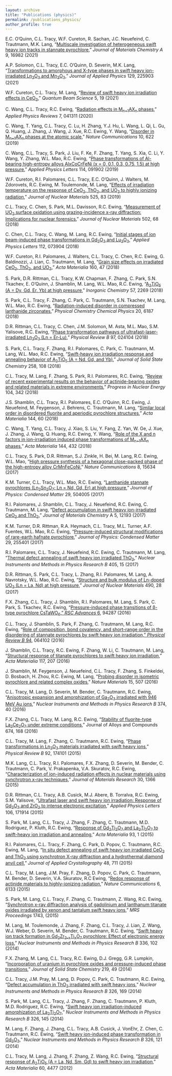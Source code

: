 ```yaml
---
layout: archive
title: "Publications (physics)"
permalink: /publications_physics/
author_profile: true
---
```


E.C. O’Quinn, C.L. Tracy, W.F. Cureton, R. Sachan, J.C. Neuefeind, C. Trautmann, M.K. Lang, “[Multiscale investigation of heterogeneous swift heavy ion tracks in stannate pyrochlore](https://camerontracy.github.io/files/),” _Journal of Materials
Chemistry A_ 9, 16982 (2021)

A.P. Solomon, C.L. Tracy, E.C. O’Quinn, D. Severin, M.K. Lang, “[Transformations to amorphous and
X-type phases in swift heavy ion-irradiated Ln<sub>2</sub>O<sub>3</sub> and Mn<sub>2</sub>O<sub>3</sub>](https://camerontracy.github.io/files/),” _Journal of Applied Physics_ 129, 225903
(2021)

W.F. Cureton, C.L. Tracy, M. Lang, “[Review of swift heavy ion irradiation effects in CeO<sub>2</sub>](https://camerontracy.github.io/files/),” _Quantum
Beam Science_ 5, 19 (2021)

C. Wang, C.L. Tracy, R.C. Ewing, “[Radiation effects in M<sub>n+1</sub>AX<sub>n</sub> phases](https://camerontracy.github.io/files/),” _Applied Physics Reviews_ 7,
041311 (2020)

C. Wang, T. Yang, C.L. Tracy, C. Lu, H. Zhang, Y.J. Hu, L. Wang, L. Qi, L. Gu, Q. Huang, J. Zhang, J.
Wang, J. Xue, R.C. Ewing, Y. Wang, “[Disorder in M<sub>n+1</sub>AX<sub>n</sub> phases at the atomic scale](https://camerontracy.github.io/files/Disorder_in_Mn+1AXn_phases_at_the_atomic_scale.pdf),” _Nature Communications_ 10, 622 (2019)

C. Wang, C.L. Tracy, S. Park, J. Liu, F. Ke, F. Zhang, T. Yang, S. Xia, C. Li, Y. Wang, Y. Zhang, W.L.
Mao, R.C. Ewing, “[Phase transformations of Al-bearing high-entropy alloys AlxCoCrFeNi (x = 0, 0.1, 0.3,
0.75, 1.5) at high pressure](https://camerontracy.github.io/files/),” _Applied Physics Letters_ 114, 091902 (2019)

W.F. Cureton, R.I. Palomares, C.L. Tracy, E.C. O’Quinn, J. Walters, M. Zdorovets, R.C. Ewing, M.
Toulemonde, M. Lang, “[Effects of irradiation temperature on the response of CeO<sub>2</sub>, ThO<sub>2</sub>, and UO<sub>2</sub> to
highly ionizing radiation](https://camerontracy.github.io/files/),” _Journal of Nuclear Materials_ 525, 83 (2019)

C.L. Tracy, C. Chen, S. Park, M.L. Davisson, R.C. Ewing, “[Measurement of UO<sub>2</sub> surface oxidation using
grazing-incidence x-ray diffraction: Implications for nuclear forensics](https://camerontracy.github.io/files/),” _Journal of Nuclear Materials_ 502, 68
(2018)

C. Chen, C.L. Tracy, C. Wang, M. Lang, R.C. Ewing, “[Initial stages of ion beam-induced phase transformations in Gd<sub>2</sub>O<sub>3</sub> and Lu<sub>2</sub>O<sub>3</sub>](https://camerontracy.github.io/files/),” _Applied Physics Letters_ 112, 073904 (2018)

W.F. Cureton, R.I. Palomares, J. Walters, C.L. Tracy, C. Chen, R.C. Ewing, G. Baldinozzi, J. Lian, C.
Trautmann, M. Lang, “[Grain size effects on irradiated CeO<sub>2</sub>, ThO<sub>2</sub>, and UO<sub>2</sub>](https://camerontracy.github.io/files/),” _Acta Materialia_ 160, 47
(2018)

S. Park, D.R. Rittman, C.L. Tracy, K.W. Chapman, F. Zhang, C. Park, S.N. Tkachev, E. O’Quinn, J.
Shamblin, M. Lang, W.L. Mao, R.C. Ewing, “[A<sub>2</sub>TiO<sub>5</sub> (A = Dy, Gd, Er, Yb) at high pressure](https://camerontracy.github.io/files/A2TiO5_(A_=_Dy,_Gd,_Er,_Yb)_at_High_Pressure.pdf),” _Inorganic
Chemistry_ 57, 2269 (2018)

S. Park, C.L. Tracy, F. Zhang, C. Park, C. Trautmann, S.N. Tkachev, M. Lang, W.L. Mao, R.C. Ewing,
“[Radiation-induced disorder in compressed lanthanide zirconates](https://camerontracy.github.io/files/),” _Physical Chemistry Chemical Physics_ 20,
6187 (2018)

D.R. Rittman, C.L. Tracy, C. Chen, J.M. Solomon, M. Asta, M.L. Mao, S.M. Yalisove, R.C. Ewing, “[Phase
transformation pathways of ultrafast-laser-irradiated Ln<sub>2</sub>O<sub>3</sub> (Ln = Er-Lu)](https://camerontracy.github.io/files/),” _Physical Review B_ 97, 024104
(2018)

S. Park, C.L. Tracy, F. Zhang, R.I. Palomares, C. Park, C. Trautmann, M. Lang, W.L. Mao, R.C. Ewing,
“[Swift-heavy ion irradiation response and annealing behavior of A<sub>2</sub>TiO<sub>5</sub> (A = Nd, Gd, and Yb)](https://camerontracy.github.io/files/),” _Journal
of Solid State Chemistry_ 258, 108 (2018)

C.L. Tracy, M. Lang, F. Zhang, S. Park, R.I. Palomares, R.C. Ewing, “[Review of recent experimental
results on the behavior of actinide-bearing oxides and related materials in extreme environments](https://camerontracy.github.io/files/),” _Progress
in Nuclear Energy_ 104, 342 (2018)

J.S. Shamblin, C.L. Tracy, R.I. Palomares, E.C. O’Quinn, R.C. Ewing, J. Neuefeind, M. Feygenson,
J. Behrens, C. Trautmann, M. Lang, “[Similar local order in disordered fluorite and aperiodic pyrochlore
structures](https://camerontracy.github.io/files/),” _Acta Materialia_ 144, 60 (2018)

C. Wang, T. Yang, C.L. Tracy, J. Xiao, S. Liu, Y. Fang, Z. Yan, W. Ge, J. Xue, J. Zhang, J. Wang, Q.
Huang, R.C. Ewing, Y. Wang, “[Role of the X and n factors in ion-irradiation induced phase transformations
of M<sub>n+1</sub>AX<sub>n</sub> phases](https://camerontracy.github.io/files/),” _Acta Materialia_ 144, 432 (2018)

C.L. Tracy, S. Park, D.R. Rittman, S.J. Zinkle, H. Bei, M. Lang, R.C. Ewing, W.L. Mao, “[High pressure
synthesis of a hexagonal close-packed phase of the high-entropy alloy CrMnFeCoNi](https://camerontracy.github.io/files/),” _Nature Communications_
8, 15634 (2017)

K.M. Turner, C.L. Tracy, W.L. Mao, R.C. Ewing, “[Lanthanide stannate pyrochlores (Ln<sub>2</sub>Sn<sub>2</sub>O<sub>7</sub>; Ln =
Nd, Gd, Er) at high pressure](https://camerontracy.github.io/files/),” _Journal of Physics: Condensed Matter_ 29, 504005 (2017)

R.I. Palomares, J. Shamblin, C.L. Tracy, J. Neuefeind, R.C. Ewing, C. Trautmann, M. Lang, “[Defect
accumulation in swift heavy ion-irradiated CeO<sub>2</sub> and ThO<sub>2</sub>](https://camerontracy.github.io/files/Defect_accumulation_in_swift_heavy_ion-irradiated_CeO2_and_ThO2__.pdf),” _Journal of Materials Chemistry_ A 5, 12193
(2017)

K.M. Turner, D.R. Rittman, R.A. Heymach, C.L. Tracy, M.L. Turner, A.F. Fuentes, W.L. Mao, R.C.
Ewing, “[Pressure-induced structural modifications of rare-earth hafnate pyrochlore](https://camerontracy.github.io/files/),” _Journal of Physics:
Condensed Matter_ 29, 255401 (2017)

R.I. Palomares, C.L. Tracy, J. Neuefeind, R.C. Ewing, C. Trautmann, M. Lang, “[Thermal defect annealing
of swift heavy ion irradiated ThO<sub>2</sub>](https://camerontracy.github.io/files/),” _Nuclear Instruments and Methods in Physics Research B_ 405, 15 (2017)

D.R. Rittman, S. Park, C.L. Tracy, L. Zhang, R.I. Palomares, M. Lang, A. Navrotsky, W.L. Mao, R.C.
Ewing, “[Structure and bulk modulus of Ln-doped UO<sub>2</sub> (Ln = La, Nd) at high pressure](https://camerontracy.github.io/files/),” _Journal of Nuclear
Materials_ 490, 28 (2017)

F.X. Zhang, C.L. Tracy, J. Shamblin, R.I. Palomares, M. Lang, S. Park, C. Park, S. Tkachev, R.C. Ewing,
“[Pressure-induced phase transitions of β-type pyrochlore CsTaWO<sub>6</sub>,” _RSC Advances_ 6](https://camerontracy.github.io/files/), 94287 (2016)

C.L. Tracy, J. Shamblin, S. Park, F. Zhang, C. Trautmann, M. Lang, R.C. Ewing, “[Role of composition, bond covalency, and short-range order in the disordering of stannate pyrochlores by swift heavy ion
irradiation,” _Physical Review B_ 94](https://camerontracy.github.io/files/), 064102 (2016)

J. Shamblin, C.L. Tracy, R.C. Ewing, F. Zhang, W. Li, C. Trautmann, M. Lang, “[Structural response of
titanate pyrochlores to swift heavy ion irradiation](https://camerontracy.github.io/files/Structural_response_of_titanate_pyrochlores_to_swift_heavy_ion_irradiation.pdf),” _Acta Materialia_ 117, 207 (2016)

J. Shamblin, M. Feygenson, J. Neuefeind, C.L. Tracy, F. Zhang, S. Finkeldei, D. Bosbach, H. Zhou, R.C.
Ewing, M. Lang, “[Probing disorder in isometric pyrochlore and related complex oxides](https://camerontracy.github.io/files/),” _Nature Materials_
15, 507 (2016)

C.L. Tracy, M. Lang, D. Severin, M. Bender, C. Trautmann, R.C. Ewing, “[Anisotropic expansion and
amorphization of Ga<sub>2</sub>O<sub>3</sub> irradiated with 946 MeV Au ions](https://camerontracy.github.io/files/Anisotropic_expansion_and_amorphization_of_Ga2O3_irradiated_with_946_MeV_Au_ions.pdf),” _Nuclear Instruments and Methods in Physics
Research B_ 374, 40 (2016)

F.X. Zhang, C.L. Tracy, M. Lang, R.C. Ewing, “[Stability of fluorite-type La<sub>2</sub>Ce<sub>2</sub>O<sub>7</sub> under extreme conditions](https://camerontracy.github.io/files/),” Journal of Alloys and Compounds 674, 168 (2016)

C.L. Tracy, M. Lang, F. Zhang, C. Trautmann, R.C. Ewing, “[Phase transformations in Ln<sub>2</sub>O<sub>3</sub> materials
irradiated with swift heavy ions](https://camerontracy.github.io/files/),” _Physical Review B_ 92, 174101 (2015)

M.K. Lang, C.L. Tracy, R.I. Palomares, F.X. Zhang, D. Severin, M. Bender, C. Trautmann, C. Park,
V. Prakapenka, V.A. Skuratov, R.C. Ewing, “[Characterization of ion-induced radiation effects in nuclear
materials using synchrotron x-ray techniques](https://camerontracy.github.io/files/Characterization_of_ion-induced_radiation_effects_in_nuclear_materials_using_synchrotron_x-ray_techniques.pdf),” _Journal of Materials Research_ 30, 1366 (2015)

D.R. Rittman, C.L. Tracy, A.B. Cusick, M.J. Abere, B. Torralva, R.C. Ewing, S.M. Yalisove, “[Ultrafast
laser and swift heavy ion irradiation: Response of Gd<sub>2</sub>O<sub>3</sub> and ZrO<sub>2</sub> to intense electronic excitation](https://camerontracy.github.io/files/),” _Applied
Physics Letters_ 106, 171914 (2015)

S. Park, M. Lang, C.L. Tracy, J. Zhang, F. Zhang, C. Trautmann, M.D. Rodriguez, P. Kluth, R.C. Ewing,
“[Response of Gd<sub>2</sub>Ti<sub>2</sub>O<sub>7</sub> and La<sub>2</sub>Ti<sub>2</sub>O<sub>7</sub> to swift-heavy ion irradiation and annealing](https://camerontracy.github.io/files/),” _Acta Materialia_ 93, 1
(2015)

R.I. Palomares, C.L. Tracy, F. Zhang, C. Park, D. Popov, C. Trautmann, R.C. Ewing, M. Lang, “[In situ
defect annealing of swift heavy ion irradiated CeO<sub>2</sub> and ThO<sub>2</sub> using synchrotron X-ray diffraction and a
hydrothermal diamond anvil cell](https://camerontracy.github.io/files/),” _Journal of Applied Crystallography_ 48, 711 (2015)

C.L. Tracy, M. Lang, J.M. Pray, F. Zhang, D. Popov, C. Park, C. Trautmann, M. Bender, D. Severin,
V.A. Skuratov, R.C Ewing, “[Redox response of actinide materials to highly-ionizing radiation](https://camerontracy.github.io/files/),” _Nature
Communications_ 6, 6133 (2015)

S. Park, M. Lang, C.L. Tracy, F. Zhang, C. Trautmann, Z. Wang, R.C. Ewing, “[Synchrotron x-ray
diffraction analysis of gadolinium and lanthanum titanate oxides irradiated by xenon and tantalum swift
heavy ions](https://camerontracy.github.io/files/),” _MRS Proceedings_ 1743, (2015)

M. Lang, M. Toulemonde, J. Zhang, F. Zhang, C.L. Tracy, J. Lian, Z. Wang, W.J. Weber, D. Severin, M.
Bender, C. Trautmann, R.C. Ewing, “[Swift heavy ion track formation in Gd<sub>2</sub>Zr<sub>2-x</sub>Ti<sub>x</sub>O<sub>7</sub> pyrochlore: Effect
of electronic energy loss](https://camerontracy.github.io/files/),” _Nuclear Instruments and Methods in Physics Research B_ 336, 102 (2014)

F.X. Zhang, M. Lang, C.L. Tracy, R.C. Ewing, D.J. Gregg, G.R. Lumpkin, “[Incorporation of uranium in
pyrochlore oxides and pressure-induced phase transitions](https://camerontracy.github.io/files/),” _Journal of Solid State Chemistry_ 219, 49 (2014)

C.L. Tracy, J.M. Pray, M. Lang, D. Popov, C. Park, C. Trautmann, R.C. Ewing, “[Defect accumulation in
ThO<sub>2</sub> irradiated with swift heavy ions](https://camerontracy.github.io/files/Defect_accumulation_in_ThO2_irradiated_with_swift_heavy_ions.pdf),” _Nuclear Instruments and Methods in Physics Research B_ 326, 169
(2014)

S. Park, M. Lang, C.L. Tracy, J. Zhang, F. Zhang, C. Trautmann, P. Kluth, M.D. Rodriguez, R.C. Ewing,
“[Swift heavy ion irradiation-induced amorphization of La<sub>2</sub>Ti<sub>2</sub>O<sub>7</sub>](https://camerontracy.github.io/files/),” _Nuclear Instruments and Methods in
Physics Research B_ 326, 145 (2014)

M. Lang, F. Zhang, J. Zhang, C.L. Tracy, A.B. Cusick, J. VonEhr, Z. Chen, C. Trautmann, R.C. Ewing,
“[Swift heavy ion-induced phase transformation in Gd<sub>2</sub>O<sub>3</sub>](https://camerontracy.github.io/files/),” _Nuclear Instruments and Methods in Physics
Research B_ 326, 121 (2014)

C.L. Tracy, M. Lang, J. Zhang, F. Zhang, Z. Wang, R.C. Ewing, “[Structural response of A<sub>2</sub>TiO<sub>5</sub> (A =
La, Nd, Sm, Gd) to swift heavy ion irradiation](https://camerontracy.github.io/files/),” _Acta Materialia_ 60, 4477 (2012)
